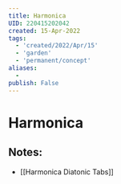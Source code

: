 ```yaml
---
title: Harmonica
UID: 220415202042
created: 15-Apr-2022
tags:
  - 'created/2022/Apr/15'
  - 'garden'
  - 'permanent/concept'
aliases:
  - 
publish: False
---
```

# Harmonica

## Notes:
- [[Harmonica Diatonic Tabs]]

